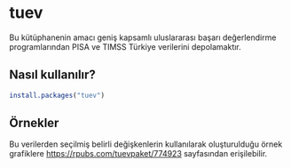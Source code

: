 
<!-- README.md is generated from README.Rmd. Please edit that file -->
tuev
====

Bu kütüphanenin amacı geniş kapsamlı uluslararası başarı değerlendirme programlarından PISA ve TIMSS Türkiye verilerini depolamaktır.

Nasıl kullanılır?
-----------------

``` r
install.packages("tuev")
```

Örnekler
--------

Bu verilerden seçilmiş belirli değişkenlerin kullanılarak oluşturulduğu örnek grafiklere <https://rpubs.com/tuevpaket/774923> sayfasından erişilebilir.
